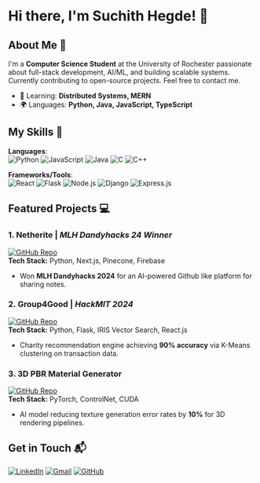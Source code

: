 # Hi there, I'm Suchith Hegde! 👋  

## About Me 🚀  
I'm a **Computer Science Student** at the University of Rochester passionate about full-stack development, AI/ML, and building scalable systems. Currently contributing to open-source projects. Feel free to contact me.

- 🌱 Learning: **Distributed Systems, MERN**  
- 🌍 Languages: **Python, Java, JavaScript, TypeScript**  

## My Skills 🧠  
**Languages**:  
![Python](https://img.shields.io/badge/-Python-3776AB?style=flat-square&logo=python&logoColor=white)
![JavaScript](https://img.shields.io/badge/-JavaScript-F7DF1E?style=flat-square&logo=javascript&logoColor=black)
![Java](https://img.shields.io/badge/-Java-007396?style=flat-square&logo=java&logoColor=white)
![C](https://img.shields.io/badge/-C-A8B9CC?style=flat-square&logo=c&logoColor=black)
![C++](https://img.shields.io/badge/-C++-00599C?style=flat-square&logo=c%2B%2B&logoColor=white)

**Frameworks/Tools**:  
![React](https://img.shields.io/badge/-React-61DAFB?style=flat-square&logo=react&logoColor=black)
![Flask](https://img.shields.io/badge/-Flask-000000?style=flat-square&logo=flask&logoColor=white)
![Node.js](https://img.shields.io/badge/-Node.js-339933?style=flat-square&logo=node.js&logoColor=white)
![Django](https://img.shields.io/badge/-Django-092E20?style=flat-square&logo=django&logoColor=white)
![Express.js](https://img.shields.io/badge/-Express.js-000000?style=flat-square&logo=express&logoColor=white)

## Featured Projects 💻  

### 1. **Netherite** | *MLH Dandyhacks 24 Winner*  
[![GitHub Repo](https://img.shields.io/badge/Repo-Netherite-4B0082?style=flat)](https://github.com/sidnarsipur/Netherite)  
**Tech Stack:** Python, Next.js, Pinecone, Firebase
- Won **MLH Dandyhacks 2024** for an AI-powered Github like platform for sharing notes.
 
### 2. **Group4Good** | *HackMIT 2024*  
[![GitHub Repo](https://img.shields.io/badge/Repo-Group4Good-4B0082?style=flat)](https://github.com/suchithh/Group4Good-HackMIT-2024)  
**Tech Stack:** Python, Flask, IRIS Vector Search, React.js
- Charity recommendation engine achieving **90% accuracy** via K-Means clustering on transaction data.  

### 3. **3D PBR Material Generator**  
[![GitHub Repo](https://img.shields.io/badge/Repo-PBR_Generator-4B0082?style=flat)](https://github.com/suchithh/3D-PBR-Material-Generation)  
**Tech Stack:** PyTorch, ControlNet, CUDA  
- AI model reducing texture generation error rates by **10%** for 3D rendering pipelines.  

## Get in Touch 📬  
[![LinkedIn](https://img.shields.io/badge/LinkedIn-Suchith_Hegde-0077B5?style=flat-square&logo=linkedin)](https://linkedin.com/in/suchith-hegde)
[![Gmail](https://img.shields.io/badge/Gmail-shegde@u.rochester.edu-D14836?style=flat-square&logo=gmail)](mailto:shegde@u.rochester.edu)
[![GitHub](https://img.shields.io/badge/GitHub-suchithh-181717?style=flat-square&logo=github)](https://github.com/suchithh)
